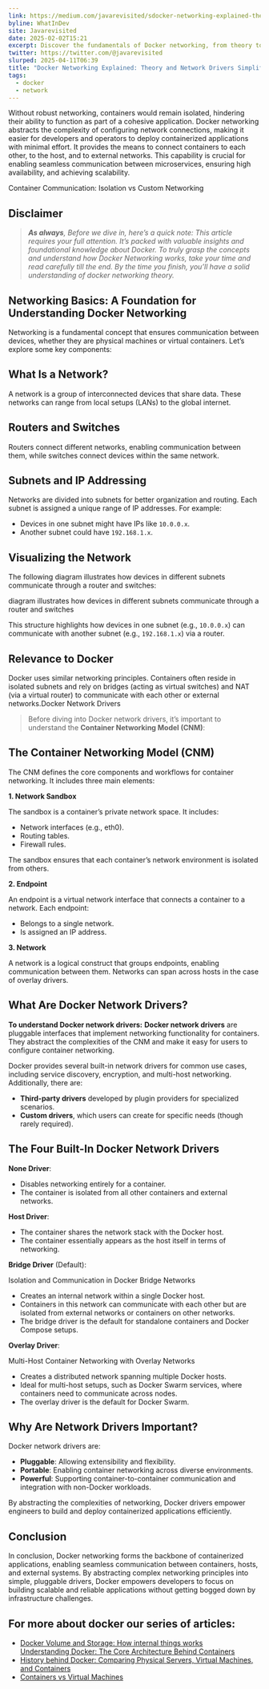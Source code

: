 ```yaml
---
link: https://medium.com/javarevisited/sdocker-networking-explained-theory-and-network-drivers-simplified-8c93252d2719
byline: WhatInDev
site: Javarevisited
date: 2025-02-02T15:21
excerpt: Discover the fundamentals of Docker networking, from theory to network drivers, and learn how containers communicate in isolated and multi-host setups.
twitter: https://twitter.com/@javarevisited
slurped: 2025-04-11T06:39
title: "Docker Networking Explained: Theory and Network Drivers Simplified"
tags:
  - docker
  - network
---
```



Without robust networking, containers would remain isolated, hindering their ability to function as part of a cohesive application. Docker networking abstracts the complexity of configuring network connections, making it easier for developers and operators to deploy containerized applications with minimal effort. It provides the means to connect containers to each other, to the host, and to external networks. This capability is crucial for enabling seamless communication between microservices, ensuring high availability, and achieving scalability.

Container Communication: Isolation vs Custom Networking

## Disclaimer

> **_As always_**_, Before we dive in, here’s a quick note: This article requires your full attention. It’s packed with valuable insights and foundational knowledge about Docker. To truly grasp the concepts and understand how Docker Networking works, take your time and read carefully till the end. By the time you finish, you’ll have a solid understanding of docker networking theory._

## Networking Basics: A Foundation for Understanding Docker Networking

Networking is a fundamental concept that ensures communication between devices, whether they are physical machines or virtual containers. Let’s explore some key components:

## What Is a Network?

A network is a group of interconnected devices that share data. These networks can range from local setups (LANs) to the global internet.

## Routers and Switches

Routers connect different networks, enabling communication between them, while switches connect devices within the same network.

## Subnets and IP Addressing

Networks are divided into subnets for better organization and routing. Each subnet is assigned a unique range of IP addresses. For example:

- Devices in one subnet might have IPs like `10.0.0.x`.
- Another subnet could have `192.168.1.x`.

## Visualizing the Network

The following diagram illustrates how devices in different subnets communicate through a router and switches:

diagram illustrates how devices in different subnets communicate through a router and switches

This structure highlights how devices in one subnet (e.g., `10.0.0.x`) can communicate with another subnet (e.g., `192.168.1.x`) via a router.

## Relevance to Docker

Docker uses similar networking principles. Containers often reside in isolated subnets and rely on bridges (acting as virtual switches) and NAT (via a virtual router) to communicate with each other or external networks.Docker Network Drivers

> Before diving into Docker network drivers, it’s important to understand the **Container Networking Model (CNM)**:

## The Container Networking Model (CNM)

The CNM defines the core components and workflows for container networking. It includes three main elements:

**1. Network Sandbox**

The sandbox is a container’s private network space. It includes:

- Network interfaces (e.g., eth0).
- Routing tables.
- Firewall rules.

The sandbox ensures that each container’s network environment is isolated from others.

**2. Endpoint**

An endpoint is a virtual network interface that connects a container to a network. Each endpoint:

- Belongs to a single network.
- Is assigned an IP address.

**3. Network**

A network is a logical construct that groups endpoints, enabling communication between them. Networks can span across hosts in the case of overlay drivers.

## What Are Docker Network Drivers?

**To understand Docker network drivers:** **Docker network drivers** are pluggable interfaces that implement networking functionality for containers. They abstract the complexities of the CNM and make it easy for users to configure container networking.

Docker provides several built-in network drivers for common use cases, including service discovery, encryption, and multi-host networking. Additionally, there are:

- **Third-party drivers** developed by plugin providers for specialized scenarios.
- **Custom drivers**, which users can create for specific needs (though rarely required).

## The Four Built-In Docker Network Drivers

**None Driver**:

- Disables networking entirely for a container.
- The container is isolated from all other containers and external networks.

**Host Driver**:

- The container shares the network stack with the Docker host.
- The container essentially appears as the host itself in terms of networking.

**Bridge Driver** (Default):

Isolation and Communication in Docker Bridge Networks

- Creates an internal network within a single Docker host.
- Containers in this network can communicate with each other but are isolated from external networks or containers on other networks.
- The bridge driver is the default for standalone containers and Docker Compose setups.

**Overlay Driver**:

Multi-Host Container Networking with Overlay Networks

- Creates a distributed network spanning multiple Docker hosts.
- Ideal for multi-host setups, such as Docker Swarm services, where containers need to communicate across nodes.
- The overlay driver is the default for Docker Swarm.

## Why Are Network Drivers Important?

Docker network drivers are:

- **Pluggable**: Allowing extensibility and flexibility.
- **Portable**: Enabling container networking across diverse environments.
- **Powerful**: Supporting container-to-container communication and integration with non-Docker workloads.

By abstracting the complexities of networking, Docker drivers empower engineers to build and deploy containerized applications efficiently.

## Conclusion

In conclusion, Docker networking forms the backbone of containerized applications, enabling seamless communication between containers, hosts, and external systems. By abstracting complex networking principles into simple, pluggable drivers, Docker empowers developers to focus on building scalable and reliable applications without getting bogged down by infrastructure challenges.

## For more about docker our series of articles:

- [Docker Volume and Storage: How internal things works](https://medium.com/p/080b837ea178)[  
    Understanding Docker: The Core Architecture Behind Containers](https://medium.com/javarevisited/understanding-docker-the-core-architecture-behind-containers-872b82e8661f)
- [History behind Docker: Comparing Physical Servers, Virtual Machines, and Containers](https://medium.com/javarevisited/introduction-to-docker-comparing-physical-servers-virtual-machines-and-containers-c920b66ec32f)
- [Containers vs Virtual Machines](https://medium.com/javarevisited/containers-vs-virtual-machines-key-differences-explained-d27dbf71f0de)